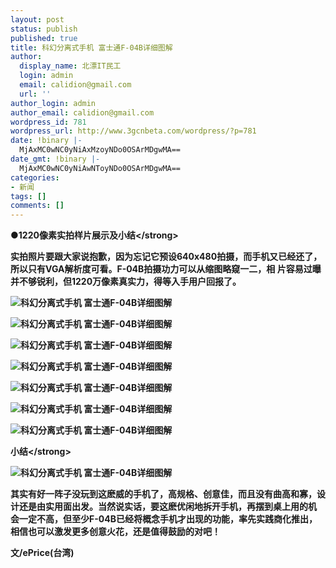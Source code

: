 ```yaml
---
layout: post
status: publish
published: true
title: 科幻分离式手机 富士通F-04B详细图解
author:
  display_name: 北漂IT民工
  login: admin
  email: calidion@gmail.com
  url: ''
author_login: admin
author_email: calidion@gmail.com
wordpress_id: 781
wordpress_url: http://www.3gcnbeta.com/wordpress/?p=781
date: !binary |-
  MjAxMC0wNC0yNiAxMzoyNDo0OSArMDgwMA==
date_gmt: !binary |-
  MjAxMC0wNC0yNiAwNToyNDo0OSArMDgwMA==
categories:
- 新闻
tags: []
comments: []
---
```

<p>●<strong>1220像素实拍样片展示及小结<&#47;strong></p>
<p>实拍照片要跟大家说抱歉，因为忘记它预设640x480拍摄，而手机又已经还了，所以只有VGA解析度可看。F-04B拍摄功力可以从缩图略窥一二，相 片容易过曝并不够锐利，但1220万像素真实力，得等入手用户回报了。</p>
<p><img src="http:&#47;&#47;img1.gtimg.com&#47;digi&#47;pics&#47;hv1&#47;26&#47;15&#47;502&#47;32646401.jpg" alt="科幻分离式手机 富士通F-04B详细图解" &#47;></p>
<p><img src="http:&#47;&#47;img1.gtimg.com&#47;digi&#47;pics&#47;hv1&#47;25&#47;15&#47;502&#47;32646400.jpg" alt="科幻分离式手机 富士通F-04B详细图解" &#47;></p>
<p><img src="http:&#47;&#47;img1.gtimg.com&#47;digi&#47;pics&#47;hv1&#47;24&#47;15&#47;502&#47;32646399.jpg" alt="科幻分离式手机 富士通F-04B详细图解" &#47;></p>
<p><img src="http:&#47;&#47;img1.gtimg.com&#47;digi&#47;pics&#47;hv1&#47;23&#47;15&#47;502&#47;32646398.jpg" alt="科幻分离式手机 富士通F-04B详细图解" &#47;></p>
<p><img src="http:&#47;&#47;img1.gtimg.com&#47;digi&#47;pics&#47;hv1&#47;22&#47;15&#47;502&#47;32646397.jpg" alt="科幻分离式手机 富士通F-04B详细图解" &#47;></p>
<p><img src="http:&#47;&#47;img1.gtimg.com&#47;digi&#47;pics&#47;hv1&#47;21&#47;15&#47;502&#47;32646396.jpg" alt="科幻分离式手机 富士通F-04B详细图解" &#47;></p>
<p><img src="http:&#47;&#47;img1.gtimg.com&#47;digi&#47;pics&#47;hv1&#47;20&#47;15&#47;502&#47;32646395.jpg" alt="科幻分离式手机 富士通F-04B详细图解" &#47;></p>
<p><strong>小结<&#47;strong></p>
<p><img src="http:&#47;&#47;img1.gtimg.com&#47;digi&#47;pics&#47;hv1&#47;19&#47;15&#47;502&#47;32646394.jpg" alt="科幻分离式手机 富士通F-04B详细图解" &#47;></p>
<p>其实有好一阵子没玩到这麽威的手机了，高规格、创意佳，而且没有曲高和寡，设计还是由实用面出发。当然说实话，要这麽优闲地拆开手机，再摆到桌上用的机 会一定不高，但至少F-04B已经将概念手机才出现的功能，率先实践商化推出，相信也可以激发更多创意火花，还是值得鼓励的对吧！</p>
<p>文&#47;ePrice(台湾)</p>
